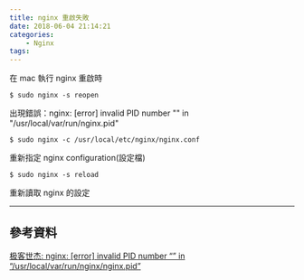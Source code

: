 ```yaml
---
title: nginx 重啟失敗
date: 2018-06-04 21:14:21
categories:
    - Nginx
tags:
---
```


在 mac 執行 nginx 重啟時

```
$ sudo nginx -s reopen
```

出現錯誤：nginx: [error] invalid PID number "" in "/usr/local/var/run/nginx.pid"

```
$ sudo nginx -c /usr/local/etc/nginx/nginx.conf
```

重新指定 nginx configuration(設定檔)

```
$ sudo nginx -s reload
```

重新讀取 nginx 的設定

---

## 參考資料

[极客世杰: nginx: [error] invalid PID number “” in “/usr/local/var/run/nginx/nginx.pid”](https://blog.csdn.net/github_33644920/article/details/51733436)
